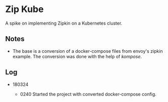 Zip Kube
========

  A spike on implementing Zipkin on a Kubernetes cluster.

Notes
-----

* The base is a conversion of a docker-compose files from envoy's zipkin example. The conversion was done with the help of *kompose*.

Log
---

* 180324

  * 0240  Started the project with converted docker-compose config.
